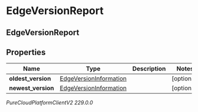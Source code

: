 # EdgeVersionReport

## EdgeVersionReport

## Properties

|Name | Type | Description | Notes|
|------------ | ------------- | ------------- | -------------|
| **oldest_version** | [EdgeVersionInformation](EdgeVersionInformation) |  | [optional] |
| **newest_version** | [EdgeVersionInformation](EdgeVersionInformation) |  | [optional] |



_PureCloudPlatformClientV2 229.0.0_
